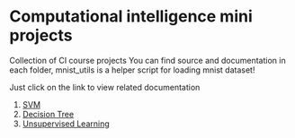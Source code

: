 # Computational intelligence mini projects
Collection of CI course projects
You can find source and documentation in each folder, mnist_utils is a helper script for loading mnist dataset!

Just click on the link to view related documentation
1. [SVM](https://github.com/toorajtaraz/computational_intelligence_mini_projects/tree/master/SVM)
2. [Decision Tree](https://github.com/toorajtaraz/computational_intelligence_mini_projects/tree/master/decision_tree)
3. [Unsupervised Learning](https://github.com/toorajtaraz/computational_intelligence_mini_projects/tree/master/unsupervised_learning)